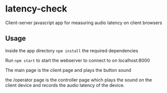 # latency-check
Client-server javascript app for measuring audio latency on client browsers

## Usage
Inside the app directory `npm install` the required dependencies 

Run `npm start` to start the webserver to connect to on localhost:8000



The main page is the client page and plays the button sound

the /operator page is the controller page which plays the sound on the client device and records the audio latency of the device.  
